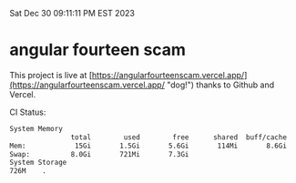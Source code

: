 Sat Dec 30 09:11:11 PM EST 2023

# angular fourteen scam


This project is live at [https://angularfourteenscam.vercel.app/](https://angularfourteenscam.vercel.app/ "dog!") thanks to Github and Vercel.

CI Status: 

```bash
System Memory
               total        used        free      shared  buff/cache   available
Mem:            15Gi       1.5Gi       5.6Gi       114Mi       8.6Gi        13Gi
Swap:          8.0Gi       721Mi       7.3Gi
System Storage
726M	.
